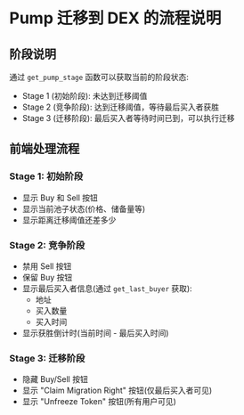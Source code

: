 # Pump 迁移到 DEX 的流程说明

## 阶段说明

通过 `get_pump_stage` 函数可以获取当前的阶段状态:

- Stage 1 (初始阶段): 未达到迁移阈值
- Stage 2 (竞争阶段): 达到迁移阈值，等待最后买入者获胜
- Stage 3 (迁移阶段): 最后买入者等待时间已到，可以执行迁移

## 前端处理流程

### Stage 1: 初始阶段
- 显示 Buy 和 Sell 按钮
- 显示当前池子状态(价格、储备量等)
- 显示距离迁移阈值还差多少

### Stage 2: 竞争阶段
- 禁用 Sell 按钮
- 保留 Buy 按钮
- 显示最后买入者信息(通过 `get_last_buyer` 获取):
  - 地址
  - 买入数量
  - 买入时间
- 显示获胜倒计时(当前时间 - 最后买入时间)

### Stage 3: 迁移阶段
- 隐藏 Buy/Sell 按钮
- 显示 "Claim Migration Right" 按钮(仅最后买入者可见)
- 显示 "Unfreeze Token" 按钮(所有用户可见)

